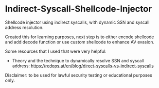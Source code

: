 # Indirect-Syscall-Shellcode-Injector
Shellcode injector using indirect syscalls, with dynamic SSN and syscall address resolution.

Created this for learning purposes, next step is to either encode shellcode and add decode function or use custom shellcode to enhance AV evasion.

Some resources that I used that were very helpful:
- Theory and the technique to dynamically resolve SSN and syscall address: https://redops.at/en/blog/direct-syscalls-vs-indirect-syscalls

Disclaimer: to be used for lawful security testing or educational purposes only.
